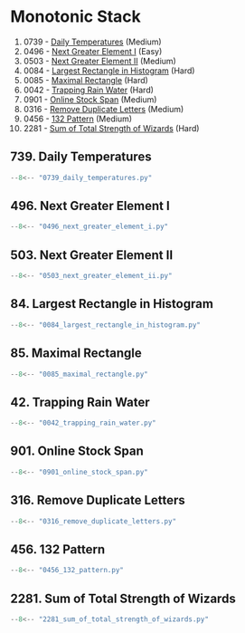 # Monotonic Stack

1. 0739 - [Daily Temperatures](https://leetcode.com/problems/daily-temperatures/) (Medium)
2. 0496 - [Next Greater Element I](https://leetcode.com/problems/next-greater-element-i/) (Easy)
3. 0503 - [Next Greater Element II](https://leetcode.com/problems/next-greater-element-ii/) (Medium)
4. 0084 - [Largest Rectangle in Histogram](https://leetcode.com/problems/largest-rectangle-in-histogram/) (Hard)
5. 0085 - [Maximal Rectangle](https://leetcode.com/problems/maximal-rectangle/) (Hard)
6. 0042 - [Trapping Rain Water](https://leetcode.com/problems/trapping-rain-water/) (Hard)
7. 0901 - [Online Stock Span](https://leetcode.com/problems/online-stock-span/) (Medium)
8. 0316 - [Remove Duplicate Letters](https://leetcode.com/problems/remove-duplicate-letters/) (Medium)
9. 0456 - [132 Pattern](https://leetcode.com/problems/132-pattern/) (Medium)
10. 2281 - [Sum of Total Strength of Wizards](https://leetcode.com/problems/sum-of-total-strength-of-wizards/) (Hard)

## 739. Daily Temperatures

```python
--8<-- "0739_daily_temperatures.py"
```

## 496. Next Greater Element I

```python
--8<-- "0496_next_greater_element_i.py"
```

## 503. Next Greater Element II

```python
--8<-- "0503_next_greater_element_ii.py"
```

## 84. Largest Rectangle in Histogram

```python
--8<-- "0084_largest_rectangle_in_histogram.py"
```

## 85. Maximal Rectangle

```python
--8<-- "0085_maximal_rectangle.py"
```

## 42. Trapping Rain Water

```python
--8<-- "0042_trapping_rain_water.py"
```

## 901. Online Stock Span

```python
--8<-- "0901_online_stock_span.py"
```

## 316. Remove Duplicate Letters

```python
--8<-- "0316_remove_duplicate_letters.py"
```

## 456. 132 Pattern

```python
--8<-- "0456_132_pattern.py"
```

## 2281. Sum of Total Strength of Wizards

```python
--8<-- "2281_sum_of_total_strength_of_wizards.py"
```
